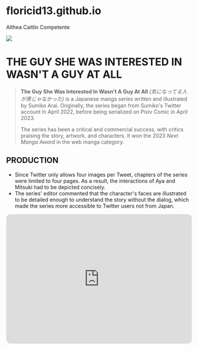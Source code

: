 # floricid13.github.io
Althea Caitlin Competente

![ ](https://i.pinimg.com/564x/64/90/3d/64903dab8b806d23bb8424012ed899c4.jpg)
# THE GUY SHE WAS INTERESTED IN WASN'T A GUY AT ALL
> **The Guy She Was Interested In Wasn't A Guy At All** *(気になってる人が男じゃなかった)* is a Japanese manga series written and illustrated by Sumiko Arai. Originally, the series began from Sumiko's Twitter account in April 2022, before being serialized on Pixiv Comic in April 2023.
>
> The series has been a critical and commercial success, with critics praising the story, artwork, and characters. It won the 2023 *Next Manga Award* in the web manga category.
## PRODUCTION 
- Since Twitter only allows four images per Tweet, chapters of the series were limited to four pages. As a result, the interactions of Aya and Mitsuki had to be depicted concisely.
- The series' editor commented that the character's faces are illustrated to be detailed enough to understand the story without the dialog, which made the series more accessible to Twitter users not from Japan.

<iframe style="border-radius:12px" src="https://open.spotify.com/embed/playlist/2hvxjH2Xa8LWZ8lXIEXlQd?utm_source=generator" width="100%" height="352" frameBorder="0" allowfullscreen="" allow="autoplay; clipboard-write; encrypted-media; fullscreen; picture-in-picture" loading="lazy"></iframe>
